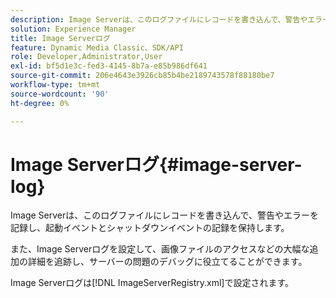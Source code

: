 ```yaml
---
description: Image Serverは、このログファイルにレコードを書き込んで、警告やエラーを記録し、起動イベントとシャットダウンイベントの記録を保持します。
solution: Experience Manager
title: Image Serverログ
feature: Dynamic Media Classic、SDK/API
role: Developer,Administrator,User
exl-id: bf5d1e3c-fed3-4145-8b7a-e85b986df641
source-git-commit: 206e4643e3926cb85b4be2189743578f88180be7
workflow-type: tm+mt
source-wordcount: '90'
ht-degree: 0%

---
```


# Image Serverログ{#image-server-log}

Image Serverは、このログファイルにレコードを書き込んで、警告やエラーを記録し、起動イベントとシャットダウンイベントの記録を保持します。

また、Image Serverログを設定して、画像ファイルのアクセスなどの大幅な追加の詳細を追跡し、サーバーの問題のデバッグに役立てることができます。

Image Serverログは[!DNL ImageServerRegistry.xml]で設定されます。
